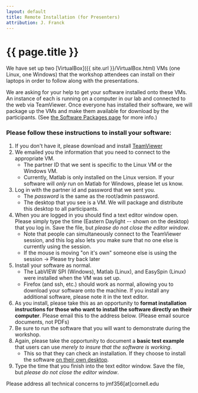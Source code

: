 ```yaml
---
layout: default
title: Remote Installation (for Presenters)
attribution: J. Franck
---
```

# {{ page.title }}

We have set up two [VirtualBox]({{ site.url }}/VirtualBox.html) VMs (one Linux, one Windows) that the workshop attendees can install on their laptops in order to follow along with the presentations.

We are asking for your help to get your software installed onto these VMs.  An instance of each is running on a computer in our lab and connected to the web via TeamViewer.  Once everyone has installed their software, we will package up the VMs and make them available for download by the participants.
(See [the Software Packages page]({{site.baseurl}}/Software_Packages.html) for more info.)

### Please follow these instructions to install your software:

1. If you don't have it, please download and install [TeamViewer](https://www.teamviewer.com/)
1. We emailed you the information that you need to connect to the appropriate VM.
    * The partner ID that we sent is specific to the Linux VM or the Windows VM.
    * Currently, Matlab is only installed on the Linux version.  If your software will *only* run on Matlab for Windows, please let us know.
1. Log in with the partner id and password that we sent you.
    * The *password* is the same as the root/admin password.
    * The desktop that you see is a VM.  We will package and distribute this desktop to all participants.
1. When you are logged in you should find a text editor window open.  Please simply type the time (Eastern Daylight -- shown on the desktop) that you log in.  Save the file, but *please do not close the editor window*.
    * Note that people can simultaneously connect to the TeamViewer session, and this log also lets you make sure that no one else is currently using the session.
    * If the mouse is moving "on it's own" someone else is using the session → Please try back later
1. Install your software as normal.
    * The LabVIEW SPI (Windows), Matlab (Linux), and EasySpin (Linux) were installed when the VM was set up.
    * Firefox (and ssh, etc.) should work as normal, allowing you to download your software onto the machine.  If you install any additional software, please note it in the text editor.
1. As you install, please take this as an opportunity to **format installation instructions for those who want to install the software directly on their computer**.  Please email this to the address below. (Please email source documents, not PDFs)
1. Be sure to run the software that you will want to demonstrate during the workshop.
1. Again, please take the opportunity to document a **basic test example** that users can use *merely to insure that the software is working*.
    * This so that they can check an installation.  If they choose to install the software [on their own desktop]({{site.baseurl}}/Software_Packages.html).
1. Type the time that you finish into the text editor window.  Save the file, but *please do not close the editor window*.

Please address all technical concerns to jmf356[at]cornell.edu
